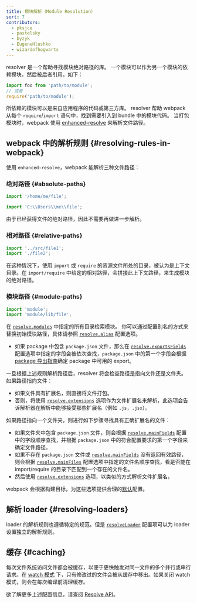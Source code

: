 ```yaml
---
title: 模块解析（Module Resolution）
sort: 7
contributors:
  - pksjce
  - pastelsky
  - byzyk
  - EugeneHlushko
  - wizardofhogwarts
---
```


resolver 是一个帮助寻找模块绝对路径的库。
一个模块可以作为另一个模块的依赖模块，然后被后者引用，如下：

```js
import foo from 'path/to/module';
// 或者
require('path/to/module');
```

所依赖的模块可以是来自应用程序的代码或第三方库。
resolver 帮助 webpack 从每个 `require`/`import` 语句中，找到需要引入到 bundle 中的模块代码。
当打包模块时，webpack 使用 [enhanced-resolve](https://github.com/webpack/enhanced-resolve) 来解析文件路径。


## webpack 中的解析规则 {#resolving-rules-in-webpack}

使用 `enhanced-resolve`，webpack 能解析三种文件路径：


### 绝对路径 {#absolute-paths}

```js
import '/home/me/file';

import 'C:\\Users\\me\\file';
```

由于已经获得文件的绝对路径，因此不需要再做进一步解析。


### 相对路径 {#relative-paths}

```js
import '../src/file1';
import './file2';
```

在这种情况下，使用 `import` 或 `require` 的资源文件所处的目录，被认为是上下文目录。在 `import/require` 中给定的相对路径，会拼接此上下文路径，来生成模块的绝对路径。


### 模块路径 {#module-paths}

```js
import 'module';
import 'module/lib/file';
```

在 [`resolve.modules`](/configuration/resolve/#resolvemodules) 中指定的所有目录检索模块。
你可以通过配置别名的方式来替换初始模块路径，具体请参照 [`resolve.alias`](/configuration/resolve/#resolvealias) 配置选项。

- 如果 package 中包含 `package.json` 文件，那么在 [`resolve.exportsFields`](/configuration/resolve/#resolveexportsfields) 配置选项中指定的字段会被依次查找，`package.json` 中的第一个字段会根据 [package 导出指南](/guides/package-exports/)确定 package 中可用的 export。

一旦根据上述规则解析路径后，resolver 将会检查路径是指向文件还是文件夹。如果路径指向文件：

- 如果文件具有扩展名，则直接将文件打包。
- 否则，将使用 [`resolve.extensions`](/configuration/resolve/#resolveextensions) 选项作为文件扩展名来解析，此选项会告诉解析器在解析中能够接受那些扩展名（例如 `.js`，`.jsx`）。

如果路径指向一个文件夹，则进行如下步骤寻找具有正确扩展名的文件：

- 如果文件夹中包含 `package.json` 文件，则会根据 [`resolve.mainFields`](/configuration/resolve/#resolve-mainfields) 配置中的字段顺序查找，并根据 `package.json` 中的符合配置要求的第一个字段来确定文件路径。
- 如果不存在 `package.json` 文件或 [`resolve.mainFields`](/configuration/resolve/#resolvemainfields) 没有返回有效路径，则会根据 [`resolve.mainFiles`](/configuration/resolve/#resolvemainfiles) 配置选项中指定的文件名顺序查找，看是否能在 import/require 的目录下匹配到一个存在的文件名。
- 然后使用 [`resolve.extensions`](/configuration/resolve/#resolveextensions) 选项，以类似的方式解析文件扩展名。

webpack 会根据构建目标，为这些选项提供合理的[默认](/configuration/resolve)配置。


## 解析 loader {#resolving-loaders}

loader 的解析规则也遵循特定的规范。但是 [`resolveLoader`](/configuration/resolve/#resolveloader) 配置项可以为 loader 设置独立的解析规则。


## 缓存 {#caching}

每次文件系统访问文件都会被缓存，以便于更快触发对同一文件的多个并行或串行请求。在 [watch 模式](/configuration/watch/#watch) 下，只有修改过的文件会被从缓存中移出。如果关闭 watch 模式，则会在每次编译前清理缓存。


欲了解更多上述配置信息，请查阅 [Resolve API](/configuration/resolve)。
